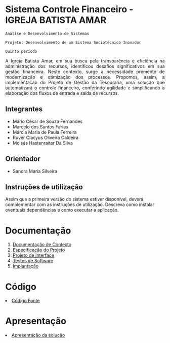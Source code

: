 # Sistema Controle Financeiro - IGREJA BATISTA AMAR

`Análise e Desenvolvimento de Sistemas`

`Projeto: Desenvolvimento de um Sistema Sociotécnico Inovador`

`Quinto período`

<p align="justify">A Igreja Batista Amar, em sua busca pela transparência e eficiência na administração dos recursos, identificou desafios significativos em sua gestão financeira. Neste contexto, surge a necessidade premente de modernização e otimização dos processos. Propomos, assim, a implementação do Projeto de Gestão da Tesouraria, uma solução que automatizará o controle financeiro, conferindo agilidade e simplificando a elaboração dos fluxos de entrada e saída de recursos.</p>


## Integrantes

* Mário César de Souza Fernandes
* Marcelo dos Santos Farias
* Márcia Maria de Paula Ferreira
* Ruver Clacyus Oliveira Caldeira
* Moisés Hastenraiter Da Silva

## Orientador

* Sandra Maria Silveira

## Instruções de utilização

Assim que a primeira versão do sistema estiver disponível, deverá complementar com as instruções de utilização. Descreva como instalar eventuais dependências e como executar a aplicação.

# Documentação

<ol>
<li><a href="docs/01-Documentação de Contexto.md"> Documentação de Contexto</a></li>
<li><a href="docs/02-Especificação do Projeto.md"> Especificação do Projeto</a></li>
<li><a href="docs/03-Projeto de Interface.md"> Projeto de Interface</a></li>
<li><a href="docs/04-Testes de Software.md"> Testes de Software</a></li>
<li><a href="docs/05-Implantação.md"> Implantação</a></li>
</ol>

# Código

<li><a href="src/README.md"> Código Fonte</a></li>

# Apresentação

<li><a href="presentation/README.md"> Apresentação da solução</a></li>
